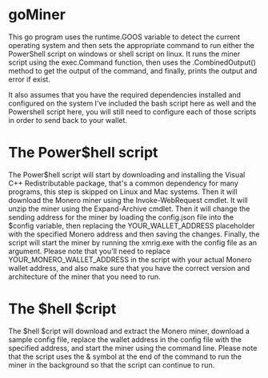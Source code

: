 # goMiner

This go program uses the runtime.GOOS variable to detect the current operating system and then sets the appropriate command to run either the PowerShell script on windows or shell script on linux. It runs the miner script using the exec.Command function, then uses the .CombinedOutput() method to get the output of the command, and finally, prints the output and error if exist.

It also assumes that you have the required dependencies installed and configured on the system I’ve included the bash script here as well and the Powershell script here, you will still need to configure each of those scripts in order to send back to your wallet.

# The Power$hell script

The Power$hell script
will start by downloading and installing the Visual C++ Redistributable package, that's a common dependency for many programs, this step is skipped on Linux and Mac systems. Then it will download the Monero miner using the Invoke-WebRequest cmdlet. It will unzip the miner using the Expand-Archive cmdlet. Then it will change the sending address for the miner by loading the config.json file into the $config variable, then replacing the YOUR_WALLET_ADDRESS placeholder with the specified Monero address and then saving the changes. Finally, the script will start the miner by running the xmrig.exe with the config file as an argument. Please note that you'll need to replace YOUR_MONERO_WALLET_ADDRESS in the script with your actual Monero wallet address, and also make sure that you have the correct version and architecture of the miner that you need to run.

# The $hell $cript 

The $hell $cript 
will download and extract the Monero miner, download a sample config file, replace the wallet address in the config file with the specified address, and start the miner using the command line. Please note that the script uses the & symbol at the end of the command to run the miner in the background so that the script can continue to run.
